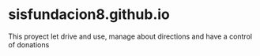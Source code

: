 # sisfundacion8.github.io
This proyect let drive and use, manage about directions and have a control of donations 
